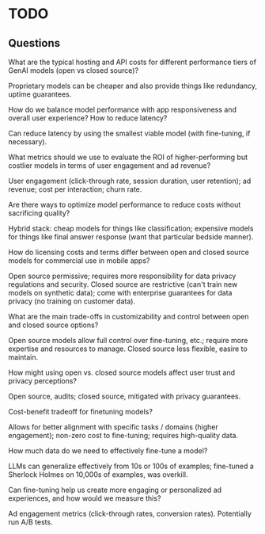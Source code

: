 # TODO

## Questions

What are the typical hosting and API costs for different performance tiers of
GenAI models (open vs closed source)?

Proprietary models can be cheaper and also provide things like redundancy,
uptime guarantees.

How do we balance model performance with app responsiveness and overall user
experience? How to reduce latency?

Can reduce latency by using the smallest viable model (with fine-tuning, if
necessary).

What metrics should we use to evaluate the ROI of higher-performing but costlier
models in terms of user engagement and ad revenue?

User engagement (click-through rate, session duration, user retention); ad
revenue; cost per interaction; churn rate.

Are there ways to optimize model performance to reduce costs without sacrificing
quality?

Hybrid stack: cheap models for things like classification; expensive models for
things like final answer response (want that particular bedside manner).

How do licensing costs and terms differ between open and closed source models
for commercial use in mobile apps?

Open source permissive; requires more responsibility for data privacy
regulations and security. Closed source are restrictive (can't train new models
on synthetic data); come with enterprise guarantees for data privacy (no
training on customer data).

What are the main trade-offs in customizability and control between open and
closed source options?

Open source models allow full control over fine-tuning, etc.; require more
expertise and resources to manage. Closed source less flexible, easire to
maintain.

How might using open vs. closed source models affect user trust and privacy
perceptions?

Open source, audits; closed source, mitigated with privacy guarantees.

Cost-benefit tradeoff for finetuning models?

Allows for better alignment with specific tasks / domains (higher engagement);
non-zero cost to fine-tuning; requires high-quality data.

How much data do we need to effectively fine-tune a model?

LLMs can generalize effectively from 10s or 100s of examples; fine-tuned a
Sherlock Holmes on 10,000s of examples, was overkill.

Can fine-tuning help us create more engaging or personalized ad experiences, and
how would we measure this?

Ad engagement metrics (click-through rates, conversion rates). Potentially run
A/B tests.

